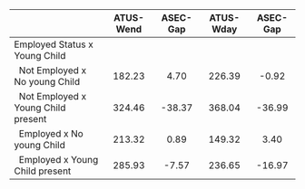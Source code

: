 
|                      |    ATUS-Wend |     ASEC-Gap |    ATUS-Wday |     ASEC-Gap |
| -------------------- | :----------: | :----------: | :----------: | :----------: |
| Employed Status x Young Child |              |              |              |              |
| &nbsp;&nbsp;Not Employed x No young Child |       182.23 |         4.70 |       226.39 |        -0.92 |
| &nbsp;&nbsp;Not Employed x Young Child present |       324.46 |       -38.37 |       368.04 |       -36.99 |
| &nbsp;&nbsp;Employed x No young Child |       213.32 |         0.89 |       149.32 |         3.40 |
| &nbsp;&nbsp;Employed x Young Child present |       285.93 |        -7.57 |       236.65 |       -16.97 |

